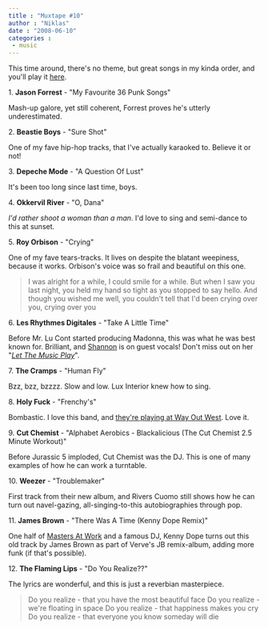 ```yaml
---
title : "Muxtape #10"
author : "Niklas"
date : "2008-06-10"
categories : 
 - music
---
```


This time around, there's no theme, but great songs in my kinda order, and you'll play it [here](http://pivic.muxtape.com).

1\. **Jason Forrest** - "My Favourite 36 Punk Songs"

Mash-up galore, yet still coherent, Forrest proves he's utterly underestimated.

2\. **Beastie Boys** - "Sure Shot"

One of my fave hip-hop tracks, that I've actually karaoked to. Believe it or not!

3\. **Depeche Mode** - "A Question Of Lust"

It's been too long since last time, boys.

4\. **Okkervil River** - "O, Dana"

_I'd rather shoot a woman than a man_. I'd love to sing and semi-dance to this at sunset.

5\. **Roy Orbison** - "Crying"

One of my fave tears-tracks. It lives on despite the blatant weepiness, because it works. Orbison's voice was so frail and beautiful on this one.

> I was alright for a while, I could smile for a while. But when I saw you last night, you held my hand so tight as you stopped to say hello. And though you wished me well, you couldn't tell that I'd been crying over you, crying over you

6\. **Les Rhythmes Digitales** - "Take A Little Time"

Before Mr. Lu Cont started producing Madonna, this was what he was best known for. Brilliant, and [Shannon](http://en.wikipedia.org/wiki/Shannon_(singer)) is on guest vocals! Don't miss out on her "_[Let The Music Play](http://www.youtube.com/watch?v=cpEGDXhu5oM)_".

7\. **The Cramps** - "Human Fly"

Bzz, bzz, bzzzz. Slow and low. Lux Interior knew how to sing.

8\. **Holy Fuck** - "Frenchy's"

Bombastic. I love this band, and [they're playing at Way Out West](http://wayoutwest.se/holy-fuck). Love it.

9\. **Cut Chemist** - "Alphabet Aerobics - Blackalicious (The Cut Chemist 2.5 Minute Workout)"

Before Jurassic 5 imploded, Cut Chemist was the DJ. This is one of many examples of how he can work a turntable.

10\. **Weezer** - "Troublemaker"

First track from their new album, and Rivers Cuomo still shows how he can turn out navel-gazing, all-singing-to-this autobiographies through pop.

11\. **James Brown** - "There Was A Time (Kenny Dope Remix)"

One half of [Masters At Work](http://en.wikipedia.org/wiki/Masters_At_Work) and a famous DJ, Kenny Dope turns out this old track by James Brown as part of Verve's JB remix-album, adding more funk (if that's possible).

12\. **The Flaming Lips** - "Do You Realize??"

The lyrics are wonderful, and this is just a reverbian masterpiece.

> Do you realize - that you have the most beautiful face Do you realize - we're floating in space Do you realize - that happiness makes you cry Do you realize - that everyone you know someday will die
